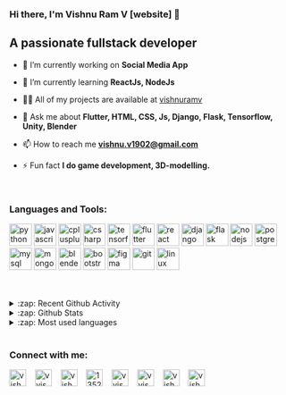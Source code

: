 <!-- ### Hi there, I'm Vishnu Ram V [website] 👋
<h1 align="center">Hi 👋, I'm Vishnu Ram V</h1>
## A passionate fullstack developer


<p align="left"> <img src="https://komarev.com/ghpvc/?username=vishnuramv" alt="vishnuramv" /> </p>

- 🔭 I’m currently working on **Social Media App**

- 🌱 I’m currently learning **ReactJs, NodeJs**

- 👨‍💻 All of my projects are available at [github.com/vishnuramv](vishnuramv)

- 💬 Ask me about **Flutter, HTML, CSS, Js, Django, Flask, Tensorflow, Unity, Blender**

- 📫 How to reach me **vishnu.v1902@gmail.com**

- ⚡ Fun fact **I do game development, 3D-modelling.**

<p align="left"><img src="https://download.blender.org/branding/community/blender_community_badge_white.svg" alt="blender" width="40" height="40"/> <img src="https://devicons.github.io/devicon/devicon.git/icons/bootstrap/bootstrap-plain.svg" alt="bootstrap" width="40" height="40"/> <img src="https://www.chartjs.org/media/logo-title.svg" alt="chartjs" width="40" height="40"/> <img src="https://devicons.github.io/devicon/devicon.git/icons/cplusplus/cplusplus-original.svg" alt="cplusplus" width="40" height="40"/> <img src="https://devicons.github.io/devicon/devicon.git/icons/csharp/csharp-original.svg" alt="csharp" width="40" height="40"/> <img src="https://devicons.github.io/devicon/devicon.git/icons/css3/css3-original-wordmark.svg" alt="css3" width="40" height="40"/> <img src="https://www.vectorlogo.zone/logos/dartlang/dartlang-icon.svg" alt="dart" width="40" height="40"/> <img src="https://devicons.github.io/devicon/devicon.git/icons/django/django-original.svg" alt="django" width="40" height="40"/> <img src="https://www.vectorlogo.zone/logos/figma/figma-icon.svg" alt="figma" width="40" height="40"/> <img src="https://www.vectorlogo.zone/logos/pocoo_flask/pocoo_flask-icon.svg" alt="flask" width="40" height="40"/> <img src="https://www.vectorlogo.zone/logos/flutterio/flutterio-icon.svg" alt="flutter" width="40" height="40"/> <img src="https://www.vectorlogo.zone/logos/git-scm/git-scm-icon.svg" alt="git" width="40" height="40"/> <img src="https://devicons.github.io/devicon/devicon.git/icons/html5/html5-original-wordmark.svg" alt="html5" width="40" height="40"/> <img src="https://devicons.github.io/devicon/devicon.git/icons/javascript/javascript-original.svg" alt="javascript" width="40" height="40"/> <img src="https://devicons.github.io/devicon/devicon.git/icons/linux/linux-original.svg" alt="linux" width="40" height="40"/> <img src="https://raw.githubusercontent.com/prplx/svg-logos/5585531d45d294869c4eaab4d7cf2e9c167710a9/svg/materialize.svg" alt="materialize" width="40" height="40"/> <img src="https://devicons.github.io/devicon/devicon.git/icons/mongodb/mongodb-original-wordmark.svg" alt="mongodb" width="40" height="40"/> <img src="https://devicons.github.io/devicon/devicon.git/icons/mysql/mysql-original-wordmark.svg" alt="mysql" width="40" height="40"/> <img src="https://devicons.github.io/devicon/devicon.git/icons/nodejs/nodejs-original-wordmark.svg" alt="nodejs" width="40" height="40"/> <img src="https://devicons.github.io/devicon/devicon.git/icons/postgresql/postgresql-original-wordmark.svg" alt="postgresql" width="40" height="40"/> <img src="https://devicons.github.io/devicon/devicon.git/icons/python/python-original.svg" alt="python" width="40" height="40"/> <img src="https://devicons.github.io/devicon/devicon.git/icons/react/react-original-wordmark.svg" alt="react" width="40" height="40"/> <img src="https://devicons.github.io/devicon/devicon.git/icons/sass/sass-original.svg" alt="sass" width="40" height="40"/> <img src="https://www.vectorlogo.zone/logos/tensorflow/tensorflow-icon.svg" alt="tensorflow" width="40" height="40"/></p>

<p><img align="left" src="https://github-readme-stats.vercel.app/api/top-langs/?username=vishnuramv&layout=compact&hide=html" alt="vishnuramv" /></p>

<p>&nbsp;<img align="center" src="https://github-readme-stats.vercel.app/api?username=vishnuramv&show_icons=true" alt="vishnuramv" /></p>

<p align="center">
<a href="https://dev.to/vishnuramv" target="blank"><img align="center" src="https://cdn.jsdelivr.net/npm/simple-icons@3.0.1/icons/dev-dot-to.svg" alt="vishnuramv" height="30" width="30" /></a>
<a href="https://twitter.com/vvishnu__" target="blank"><img align="center" src="https://cdn.jsdelivr.net/npm/simple-icons@3.0.1/icons/twitter.svg" alt="vvishnu__" height="30" width="30" /></a>
<a href="https://linkedin.com/in/vishnu1902" target="blank"><img align="center" src="https://cdn.jsdelivr.net/npm/simple-icons@3.0.1/icons/linkedin.svg" alt="vishnu1902" height="30" width="30" /></a>
<a href="https://stackoverflow.com/users/13526964" target="blank"><img align="center" src="https://cdn.jsdelivr.net/npm/simple-icons@3.0.1/icons/stackoverflow.svg" alt="13526964" height="30" width="30" /></a>
<a href="https://fb.com/vvishnu1902" target="blank"><img align="center" src="https://cdn.jsdelivr.net/npm/simple-icons@3.0.1/icons/facebook.svg" alt="vvishnu1902" height="30" width="30" /></a>
<a href="https://instagram.com/vvishnu___" target="blank"><img align="center" src="https://cdn.jsdelivr.net/npm/simple-icons@3.0.1/icons/instagram.svg" alt="vvishnu___" height="30" width="30" /></a>
<a href="https://www.hackerrank.com/vishnu_v1902" target="blank"><img align="center" src="https://cdn.jsdelivr.net/npm/simple-icons@3.0.1/icons/hackerrank.svg" alt="vishnu_v1902" height="30" width="30" /></a>
<a href="https://www.geeksforgeeks.com/vishnuv1902" target="blank"><img align="center" src="https://cdn.jsdelivr.net/npm/simple-icons@3.0.1/icons/geeksforgeeks.svg" alt="vishnuv1902" height="30" width="30" /></a>
</p> -->

### Hi there, I'm Vishnu Ram V [website] 👋
## A passionate fullstack developer



- 🔭 I’m currently working on **Social Media App**

- 🌱 I’m currently learning **ReactJs, NodeJs**

- 👨‍💻 All of my projects are available at [vishnuramv](vishnuramv)

- 💬 Ask me about **Flutter, HTML, CSS, Js, Django, Flask, Tensorflow, Unity, Blender**

- 📫 How to reach me **vishnu.v1902@gmail.com**

- ⚡ Fun fact **I do game development, 3D-modelling.**


<br />

### Languages and Tools:

<p align="left">
    <img src="https://devicons.github.io/devicon/devicon.git/icons/python/python-original.svg" alt="python" width="40" height="40"/> 
    <img src="https://devicons.github.io/devicon/devicon.git/icons/javascript/javascript-original.svg" alt="javascript" width="40" height="40"/> 
    <img src="https://devicons.github.io/devicon/devicon.git/icons/cplusplus/cplusplus-original.svg" alt="cplusplus" width="40" height="40"/> 
    <img src="https://devicons.github.io/devicon/devicon.git/icons/csharp/csharp-original.svg" alt="csharp" width="40" height="40"/> 
    <img src="https://www.vectorlogo.zone/logos/tensorflow/tensorflow-icon.svg" alt="tensorflow" width="40" height="40"/>
    <img src="https://www.vectorlogo.zone/logos/flutterio/flutterio-icon.svg" alt="flutter" width="40" height="40"/> 
    <img src="https://devicons.github.io/devicon/devicon.git/icons/react/react-original-wordmark.svg" alt="react" width="40" height="40"/> 
    <img src="https://devicons.github.io/devicon/devicon.git/icons/django/django-original.svg" alt="django" width="40" height="40"/> 
    <img src="https://www.vectorlogo.zone/logos/pocoo_flask/pocoo_flask-icon.svg" alt="flask" width="40" height="40"/> 
    <img src="https://devicons.github.io/devicon/devicon.git/icons/nodejs/nodejs-original-wordmark.svg" alt="nodejs" width="40" height="40"/> 
    <img src="https://devicons.github.io/devicon/devicon.git/icons/postgresql/postgresql-original-wordmark.svg" alt="postgresql" width="40" height="40"/> 
    <img src="https://devicons.github.io/devicon/devicon.git/icons/mysql/mysql-original-wordmark.svg" alt="mysql" width="40" height="40"/> 
    <img src="https://devicons.github.io/devicon/devicon.git/icons/mongodb/mongodb-original-wordmark.svg" alt="mongodb" width="40" height="40"/> 
    <img src="https://download.blender.org/branding/community/blender_community_badge_white.svg" alt="blender" width="40" height="40"/> 
    <img src="https://devicons.github.io/devicon/devicon.git/icons/bootstrap/bootstrap-plain.svg" alt="bootstrap" width="40" height="40"/> 
    <img src="https://www.vectorlogo.zone/logos/figma/figma-icon.svg" alt="figma" width="40" height="40"/> 
    <img src="https://www.vectorlogo.zone/logos/git-scm/git-scm-icon.svg" alt="git" width="40" height="40"/> 
    <img src="https://devicons.github.io/devicon/devicon.git/icons/linux/linux-original.svg" alt="linux" width="40" height="40"/> 
    <!-- <img src="https://www.vectorlogo.zone/logos/dartlang/dartlang-icon.svg" alt="dart" width="40" height="40"/>  -->
    <!-- <img src="https://devicons.github.io/devicon/devicon.git/icons/sass/sass-original.svg" alt="sass" width="40" height="40"/>  -->
    <!-- <img src="https://devicons.github.io/devicon/devicon.git/icons/html5/html5-original-wordmark.svg" alt="html5" width="40" height="40"/> 
    <img src="https://devicons.github.io/devicon/devicon.git/icons/css3/css3-original-wordmark.svg" alt="css3" width="40" height="40"/>  -->
    <!-- <img src="https://www.chartjs.org/media/logo-title.svg" alt="chartjs" width="40" height="40"/>  -->
    <!-- <img src="https://raw.githubusercontent.com/prplx/svg-logos/5585531d45d294869c4eaab4d7cf2e9c167710a9/svg/materialize.svg" alt="materialize" width="40" height="40"/>  -->
</p>


<br />
<br />

<details>
  <summary>:zap: Recent Github Activity</summary>
  
<!--START_SECTION:activity-->
1. 💪 Opened PR [#6](https://github.com//colbyfayock/50-projects-for-react-and-the-static-web/pull/6) in [colbyfayock/50-projects-for-react-and-the-static-web](https://github.com//colbyfayock/50-projects-for-react-and-the-static-web)
2. 🗣 Commented on [#249](https://github.com//abhisheknaiidu/awesome-github-profile-readme/issues/249) in [abhisheknaiidu/awesome-github-profile-readme](https://github.com//abhisheknaiidu/awesome-github-profile-readme)
3. 🗣 Commented on [#249](https://github.com//abhisheknaiidu/awesome-github-profile-readme/issues/249) in [abhisheknaiidu/awesome-github-profile-readme](https://github.com//abhisheknaiidu/awesome-github-profile-readme)
4. 💪 Opened PR [#249](https://github.com//abhisheknaiidu/awesome-github-profile-readme/pull/249) in [abhisheknaiidu/awesome-github-profile-readme](https://github.com//abhisheknaiidu/awesome-github-profile-readme)
5. ❗️ Closed issue [#9](https://github.com//jamesgeorge007/github-activity-readme/issues/9) in [jamesgeorge007/github-activity-readme](https://github.com//jamesgeorge007/github-activity-readme)
<!--END_SECTION:activity-->

</details>

<details>
  <summary>:zap: Github Stats</summary>

  <p>&nbsp;<img align="center" src="https://github-readme-stats.vercel.app/api?username=vishnuramv&show_icons=true" alt="vishnuramv" /></p>

</details>

<details>
  <summary>:zap: Most used languages</summary>

  <p><img align="center" src="https://github-readme-stats.vercel.app/api/top-langs/?username=vishnuramv&layout=compact&hide=html" alt="vishnuramv" /></p>
</details>

<br />



### Connect with me:

<a href="https://dev.to/vishnuramv" target="blank"><img align="center" src="https://cdn.jsdelivr.net/npm/simple-icons@3.0.1/icons/dev-dot-to.svg" alt="vishnuramv" height="30" width="30" /></a>&nbsp;&nbsp;&nbsp;
<a href="https://twitter.com/vvishnu__" target="blank"><img align="center" src="https://cdn.jsdelivr.net/npm/simple-icons@3.0.1/icons/twitter.svg" alt="vvishnu__" height="30" width="30" /></a>&nbsp;&nbsp;&nbsp;
<a href="https://linkedin.com/in/vishnu1902" target="blank"><img align="center" src="https://cdn.jsdelivr.net/npm/simple-icons@3.0.1/icons/linkedin.svg" alt="vishnu1902" height="30" width="30" /></a>&nbsp;&nbsp;&nbsp;
<a href="https://stackoverflow.com/users/13526964" target="blank"><img align="center" src="https://cdn.jsdelivr.net/npm/simple-icons@3.0.1/icons/stackoverflow.svg" alt="13526964" height="30" width="30" /></a>&nbsp;&nbsp;&nbsp;
<a href="https://facebook.com/vvishnu1902" target="blank"><img align="center" src="https://cdn.jsdelivr.net/npm/simple-icons@3.0.1/icons/facebook.svg" alt="vvishnu1902" height="30" width="30" /></a>&nbsp;&nbsp;&nbsp;
<a href="https://instagram.com/vvishnu___" target="blank"><img align="center" src="https://cdn.jsdelivr.net/npm/simple-icons@3.0.1/icons/instagram.svg" alt="vvishnu___" height="30" width="30" /></a>&nbsp;&nbsp;&nbsp;
<a href="https://www.hackerrank.com/vishnu_v1902" target="blank"><img align="center" src="https://cdn.jsdelivr.net/npm/simple-icons@3.0.1/icons/hackerrank.svg" alt="vishnu_v1902" height="30" width="30" /></a>&nbsp;&nbsp;&nbsp;
<a href="https://www.geeksforgeeks.com/vishnuv1902" target="blank"><img align="center" src="https://cdn.jsdelivr.net/npm/simple-icons@3.0.1/icons/geeksforgeeks.svg" alt="vishnuv1902" height="30" width="30" /></a>&nbsp;&nbsp;&nbsp;


[dev]: https://dev.to/vishnuramv
[twitter]: https://twitter.com/vvishnu__
[facebook]: https://facebook.com/vvishnu1902
[instagram]: https://instagram.com/vvishnu___
[linkedin]: https://linkedin.com/in/vishnu1902
[stackoverflow]: https://stackoverflow.com/users/13526964
[hackerrank]: https://www.hackerrank.com/vishnu_v1902
[geekforgeeks]: https://www.geeksforgeeks.com/vishnuv1902
[reactplaylist]: https://www.youtube.com/playlist?list=PLkwxH9e_vrAK4TdffpxKY3QGyHCpxFcQ0
